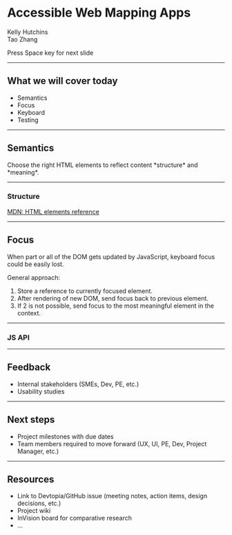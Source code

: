 <!-- .slide: data-background="/images/background/00.svg" -->

# Accessible Web Mapping Apps

<p class="author">
    Kelly Hutchins<br>
    Tao Zhang
</p>

<p id="keyboardGuide">Press Space key for next slide</p>

---
<!-- .slide: data-background="/images/background/01.svg" -->

## What we will cover today

- Semantics
- Focus
- Keyboard
- Testing



---
<!-- .slide: data-background="/images/background/01.svg" -->

## Semantics

<p class="left-align">Choose the right HTML elements to reflect content *structure* and *meaning*.</p>



---
<!-- .slide: data-background="/images/background/01.svg" -->

### Structure

[MDN: HTML elements reference](https://developer.mozilla.org/en-US/docs/Web/HTML/Element)



---
<!-- .slide: data-background="/images/background/01.svg" -->

## Focus

When part or all of the DOM gets updated by JavaScript, keyboard focus could be easily lost.

General approach:

1. Store a reference to currently focused element.
2. After rendering of new DOM, send focus back to previous element.
3. If 2 is not possible, send focus to the most meaningful element in the context.



---
<!-- .slide: data-background="/images/background/01.svg" -->

### JS API





---
<!-- .slide: data-background="/images/background/01.svg" -->

## Feedback 

- Internal stakeholders (SMEs, Dev, PE, etc.)
- Usability studies



---
<!-- .slide: data-background="/images/background/01.svg" -->

## Next steps

- Project milestones with due dates
- Team members required to move forward (UX, UI, PE, Dev, Project Manager, etc.)



---
<!-- .slide: data-background="/images/background/02.svg" -->

## Resources

- Link to Devtopia/GitHub issue (meeting notes, action items, design decisions, etc.)
- Project wiki
- InVision board for comparative research
- ...